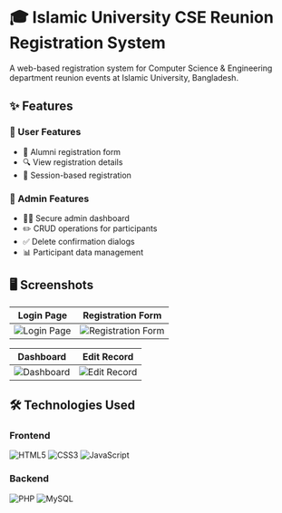 # 🎓 Islamic University CSE Reunion Registration System
A web-based registration system for Computer Science & Engineering department reunion events at Islamic University, Bangladesh.

## ✨ Features

### 👥 User Features
- 📝 Alumni registration form
- 🔍 View registration details
- 📅 Session-based registration

### 🔐 Admin Features
- 👨‍💻 Secure admin dashboard
- ✏️ CRUD operations for participants
- ✅ Delete confirmation dialogs
- 📊 Participant data management

## 🖥️ Screenshots

| Login Page | Registration Form |
|------------|-------------------|
| ![Login Page](https://github.com/user-attachments/assets/c3a90afc-2504-440f-beee-b86c0bff25b7) | ![Registration Form](https://github.com/user-attachments/assets/9777d013-f143-4ca0-8d17-8e36831eff61) |

| Dashboard | Edit Record |
|-----------|-------------|
| ![Dashboard](https://github.com/user-attachments/assets/75c2e65c-7f98-4ac4-b616-9977e035e806) | ![Edit Record](https://github.com/user-attachments/assets/69d565ac-d4a1-4296-96c6-4356ff3eedda) |

## 🛠️ Technologies Used

### Frontend
![HTML5](https://img.shields.io/badge/-HTML5-E34F26?style=flat&logo=html5&logoColor=white)
![CSS3](https://img.shields.io/badge/-CSS3-1572B6?style=flat&logo=css3&logoColor=white)
![JavaScript](https://img.shields.io/badge/-JavaScript-F7DF1E?style=flat&logo=javascript&logoColor=black)
  
### Backend
![PHP](https://img.shields.io/badge/-PHP-777BB4?logo=php&logoColor=white)
![MySQL](https://img.shields.io/badge/-MySQL-4479A1?logo=mysql&logoColor=white)


